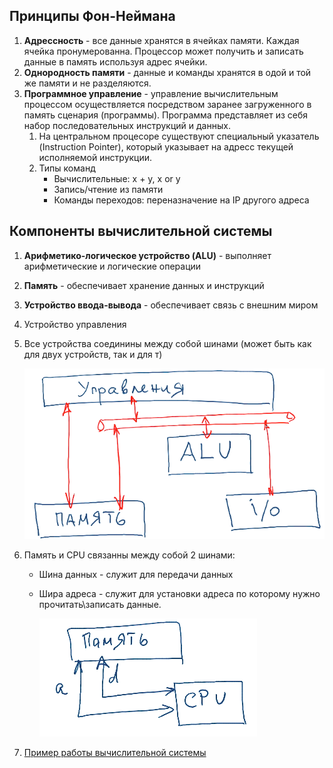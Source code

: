## Принципы Фон-Неймана
1. **Адрессность** - все данные хранятся в ячейках памяти. Каждая ячейка пронумерованна. Процессор может получить и записать данные в память используя адрес ячейки.
1. **Однородность памяти** - данные и команды хранятся в одой и той же памяти и не разделяются.
1. **Программное управление** - управление вычислительным процессом осуществляется посредством заранее загруженного в память сценария (программы). Программа представляет из себя набор последовательных инструкций и данных.
    1. На центральном процесоре существуют специальный указатель (Instruction Pointer), который указывает на адресс текущей исполняемой инструкции.
    1. Типы команд
        * Вычислительные: х + у, x or y
        * Запись/чтение из памяти
        * Команды переходов: переназначение на IP другого адреса

## Компоненты вычислительной системы
1. **Арифметико-логическое устройство (ALU)** - выполняет арифметические и логические операции
1. **Память** - обеспечивает хранение данных и инструкций
1. **Устройство ввода-вывода** - обеспечивает связь с внешним миром
1. Устройство управления
1. Все устройства соединины между собой шинами (может быть как для двух устройств, так и для т)

    ![Computer system components](../images/computer-system-components.png)

1. Память и CPU связанны между собой 2 шинами:
    * Шина данных - служит для передачи данных
    * Шира адреса - служит для установки адреса по которому нужно прочитать\записать данные.

        ![CPU Memory](../images/memory-cpu.png)

1. [Пример работы вычислительной системы](https://stepik.org/lesson/13483/step/5?unit=3639)
